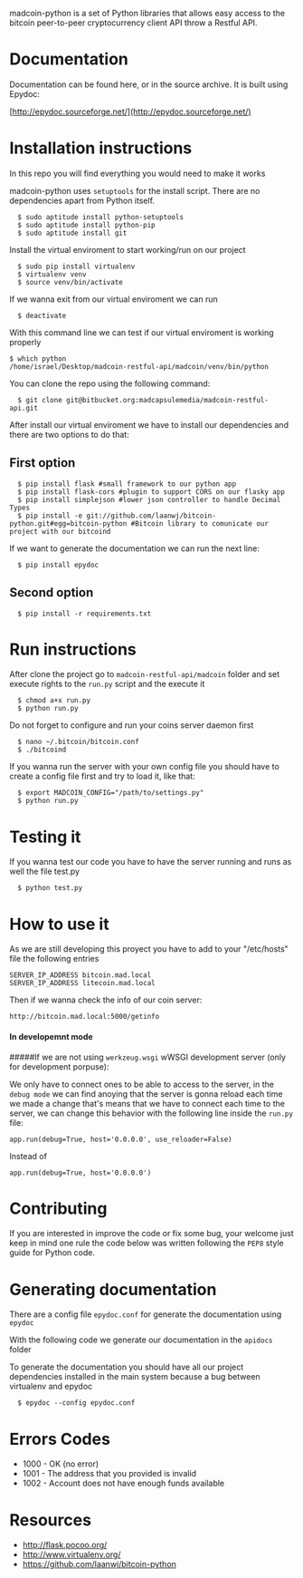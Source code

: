 madcoin-python is a set of Python libraries that allows easy access to the bitcoin peer-to-peer cryptocurrency client API throw a Restful API.

Documentation
=============

Documentation can be found here, or in the source archive. It is built
using Epydoc:

[http://epydoc.sourceforge.net/](http://epydoc.sourceforge.net/)

Installation instructions
=========================

In this repo you will find everything you would need to make it works

madcoin-python uses `setuptools` for the install script. There are no dependencies apart from Python itself.

```
  $ sudo aptitude install python-setuptools
  $ sudo aptitude install python-pip
  $ sudo aptitude install git
```

Install the virtual enviroment to start working/run on our project

```
  $ sudo pip install virtualenv
  $ virtualenv venv
  $ source venv/bin/activate
```

If we wanna exit from our virtual enviroment we can run 

```
  $ deactivate
```
With this command line we can test if our virtual enviroment is working properly 

```
$ which python
/home/israel/Desktop/madcoin-restful-api/madcoin/venv/bin/python
```

You can clone the repo using the following command:

```
  $ git clone git@bitbucket.org:madcapsulemedia/madcoin-restful-api.git
```

After install our virtual enviroment we have to install our dependencies and there are two options to do that:

## First option

```
  $ pip install flask #small framework to our python app
  $ pip install flask-cors #plugin to support CORS on our flasky app
  $ pip install simplejson #lower json controller to handle Decimal Types
  $ pip install -e git://github.com/laanwj/bitcoin-python.git#egg=bitcoin-python #Bitcoin library to comunicate our project with our bitcoind
```

If we want to generate the documentation we can run the next line:

```
  $ pip install epydoc
```

## Second option

```
  $ pip install -r requirements.txt
```

Run instructions
================

After clone the project go to `madcoin-restful-api/madcoin` folder and set execute rights to the `run.py` script and the execute it

```
  $ chmod a+x run.py
  $ python run.py
```

Do not forget to configure and run your coins server daemon first

```
  $ nano ~/.bitcoin/bitcoin.conf
  $ ./bitcoind
```

If you wanna run the server with your own config file you should have to create a config file first and try to load it, like that:

```
  $ export MADCOIN_CONFIG="/path/to/settings.py"
  $ python run.py
```

Testing it
==========

If you wanna test our code you have to have the server running and runs as well the file test.py

```
  $ python test.py
```
How to use it
=============

As we are still developing this proyect you have to add to your "/etc/hosts" file the following entries

```
SERVER_IP_ADDRESS bitcoin.mad.local
SERVER_IP_ADDRESS litecoin.mad.local
```

Then if we wanna check the info of our coin server:

```
http://bitcoin.mad.local:5000/getinfo
```

#### In developemnt mode

#####If we are not using `werkzeug.wsgi` wWSGI development server (only for development porpuse):

We only have to connect ones to be able to access to the server, in the `debug mode` we can find anoying that the server is gonna reload each time we made a change that's means that we have to connect each time to the server, we can change this behavior with the following line inside the `run.py` file:

```
app.run(debug=True, host='0.0.0.0', use_reloader=False)

```

Instead of

```
app.run(debug=True, host='0.0.0.0')
```
Contributing
============

If you are interested in improve the code or fix some bug, your welcome just keep in mind one rule the code below was written following the `PEP8` style guide for Python code.

Generating documentation
========================

There are a config file `epydoc.conf` for generate the documentation using `epydoc`

With the following code we generate our documentation in the `apidocs` folder

To generate the documentation you should have all our project dependencies installed in the main system because a bug between virtualenv and epydoc

```
  $ epydoc --config epydoc.conf
```

Errors Codes
============

* 1000 - OK (no error)
* 1001 - The address that you provided is invalid
* 1002 - Account does not have enough funds available

Resources
=========

* http://flask.pocoo.org/
* http://www.virtualenv.org/
* https://github.com/laanwj/bitcoin-python